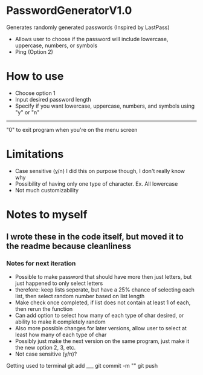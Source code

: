 # PasswordGeneratorV1.0
Generates randomly generated passwords (Inspired by LastPass)
- Allows user to choose if the password will include lowercase, uppercase, numbers, or symbols
- Ping (Option 2)

# How to use
- Choose option 1
- Input desired password length
- Specify if you want lowercase, uppercase, numbers, and symbols using "y" or "n"
---
"0" to exit program when you're on the menu screen

# Limitations
- Case sensitive (y/n) I did this on purpose though, I don't really know why
- Possibility of having only one type of character. Ex. All lowercase
- Not much customizability

# Notes to myself
I wrote these in the code itself, but moved it to the readme because cleanliness
---
### Notes for next iteration
- Possible to make password that should have more then just letters, but just happened to only select letters
- therefore: keep lists seperate, but have a 25% chance of selecting each list, then select random number based on list length
- Make check once completed, if list does not contain at least 1 of each, then rerun the function
- Can add option to select how many of each type of char desired, or ability to make it completely random
- Also more possible changes for later versions, allow user to select at least how many of each type of char
- Possibly just make the next version on the same program, just make it the new option 2, 3, etc.
- Not case sensitive (y/n)?

Getting used to terminal
git add ___
git commit -m ""
git push
